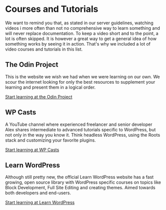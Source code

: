 # Courses and Tutorials

We want to remind you that, as stated in our server guidelines, watching videos i more often than not no comprehensive way to learn something and will never replace documentation. To keep a video short and to the point, a lot is often skipped. It is however a great way to get a general idea of how something works by seeing it in action. That's why we included a lot of video courses and tutorials in this list.

## The Odin Project

This is the website we wish we had when we were learning on our own. We scour the internet looking for only the best resources to supplement your learning and present them in a logical order.

[Start learning at the Odin Project](https://www.theodinproject.com/)

## WP Casts

A YouTube channel where experienced freelancer and senior developer Alex shares intermediate to advanced tutorials specific to WordPress, but not only in the way you know it. Think headless WordPress, using the Roots stack and customizing your favorite plugins. 

[Start learning at WP Casts](https://www.youtube.com/@WPCasts)

## Learn WordPress

Although still pretty new, the official Learn WordPress website has a fast growing, open source library with WordPress specific courses on topics like Block Development, Full Site Editing and creating themes. Aimed towards both developers and end-users.

[Start learning at Learn WordPress](https://learn.wordpress.org/)